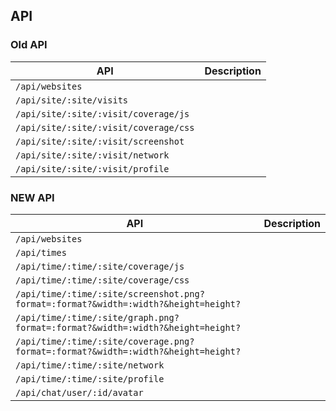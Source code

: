 ## API

### Old API

| API | Description |
| --- | ----------- |
| `/api/websites` |  |
| `/api/site/:site/visits` |  |
| `/api/site/:site/:visit/coverage/js` |  |
| `/api/site/:site/:visit/coverage/css` |  |
| `/api/site/:site/:visit/screenshot` |  |
| `/api/site/:site/:visit/network` |  |
| `/api/site/:site/:visit/profile` |  |


### NEW API

| API | Description |
| --- | ----------- |
| `/api/websites` |  |
| `/api/times` |  |
| `/api/time/:time/:site/coverage/js` |  |
| `/api/time/:time/:site/coverage/css` |  |
| `/api/time/:time/:site/screenshot.png?format=:format?&width=:width?&height=height?` |  |
| `/api/time/:time/:site/graph.png?format=:format?&width=:width?&height=height?` |  |
| `/api/time/:time/:site/coverage.png?format=:format?&width=:width?&height=height?` |  |
| `/api/time/:time/:site/network` |  |
| `/api/time/:time/:site/profile` |  |
| `/api/chat/user/:id/avatar` |  |
